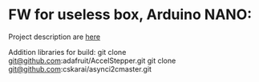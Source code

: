 # FW for useless box, Arduino NANO:
Project description are [here](https://alexlexx1.gitbook.io/useless-box/)

Addition libraries for build:
git clone git@github.com:adafruit/AccelStepper.git
git clone git@github.com:cskarai/asynci2cmaster.git